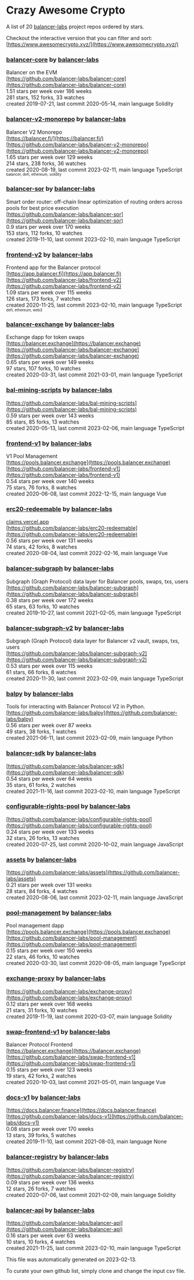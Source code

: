 # Crazy Awesome Crypto
A list of 20 [balancer-labs](https://github.com/balancer-labs) project repos ordered by stars.  

Checkout the interactive version that you can filter and sort: 
[https://www.awesomecrypto.xyz/](https://www.awesomecrypto.xyz/)  


### [balancer-core](https://github.com/balancer-labs/balancer-core) by [balancer-labs](https://github.com/balancer-labs)  
Balancer on the EVM  
[https://github.com/balancer-labs/balancer-core](https://github.com/balancer-labs/balancer-core)  
1.51 stars per week over 186 weeks  
281 stars, 152 forks, 33 watches  
created 2019-07-21, last commit 2020-05-14, main language Solidity  


### [balancer-v2-monorepo](https://github.com/balancer-labs/balancer-v2-monorepo) by [balancer-labs](https://github.com/balancer-labs)  
Balancer V2 Monorepo  
[https://balancer.fi/](https://balancer.fi/)  
[https://github.com/balancer-labs/balancer-v2-monorepo](https://github.com/balancer-labs/balancer-v2-monorepo)  
1.65 stars per week over 129 weeks  
214 stars, 238 forks, 36 watches  
created 2020-08-19, last commit 2023-02-11, main language TypeScript  
<sub><sup>balancer, defi, ethereum, solidity</sup></sub>


### [balancer-sor](https://github.com/balancer-labs/balancer-sor) by [balancer-labs](https://github.com/balancer-labs)  
Smart order router: off-chain linear optimization of routing orders across pools for best price execution  
[https://github.com/balancer-labs/balancer-sor](https://github.com/balancer-labs/balancer-sor)  
0.9 stars per week over 170 weeks  
153 stars, 112 forks, 10 watches  
created 2019-11-10, last commit 2023-02-10, main language TypeScript  


### [frontend-v2](https://github.com/balancer-labs/frontend-v2) by [balancer-labs](https://github.com/balancer-labs)  
Frontend app for the Balancer protocol  
[https://app.balancer.fi](https://app.balancer.fi)  
[https://github.com/balancer-labs/frontend-v2](https://github.com/balancer-labs/frontend-v2)  
1.09 stars per week over 115 weeks  
126 stars, 173 forks, 7 watches  
created 2020-11-25, last commit 2023-02-10, main language TypeScript  
<sub><sup>defi, ethereum, web3</sup></sub>


### [balancer-exchange](https://github.com/balancer-labs/balancer-exchange) by [balancer-labs](https://github.com/balancer-labs)  
Exchange dapp for token swaps  
[https://balancer.exchange](https://balancer.exchange)  
[https://github.com/balancer-labs/balancer-exchange](https://github.com/balancer-labs/balancer-exchange)  
0.65 stars per week over 149 weeks  
97 stars, 107 forks, 10 watches  
created 2020-03-31, last commit 2021-03-01, main language TypeScript  


### [bal-mining-scripts](https://github.com/balancer-labs/bal-mining-scripts) by [balancer-labs](https://github.com/balancer-labs)  
  
[https://github.com/balancer-labs/bal-mining-scripts](https://github.com/balancer-labs/bal-mining-scripts)  
0.59 stars per week over 143 weeks  
85 stars, 85 forks, 13 watches  
created 2020-05-13, last commit 2023-02-06, main language TypeScript  


### [frontend-v1](https://github.com/balancer-labs/frontend-v1) by [balancer-labs](https://github.com/balancer-labs)  
V1 Pool Management  
[https://pools.balancer.exchange](https://pools.balancer.exchange)  
[https://github.com/balancer-labs/frontend-v1](https://github.com/balancer-labs/frontend-v1)  
0.54 stars per week over 140 weeks  
75 stars, 76 forks, 8 watches  
created 2020-06-08, last commit 2022-12-15, main language Vue  


### [erc20-redeemable](https://github.com/balancer-labs/erc20-redeemable) by [balancer-labs](https://github.com/balancer-labs)  
  
[claims.vercel.app](claims.vercel.app)  
[https://github.com/balancer-labs/erc20-redeemable](https://github.com/balancer-labs/erc20-redeemable)  
0.56 stars per week over 131 weeks  
74 stars, 42 forks, 8 watches  
created 2020-08-04, last commit 2022-02-16, main language Vue  


### [balancer-subgraph](https://github.com/balancer-labs/balancer-subgraph) by [balancer-labs](https://github.com/balancer-labs)  
Subgraph (Graph Protocol) data layer for Balancer pools, swaps, txs, users  
[https://github.com/balancer-labs/balancer-subgraph](https://github.com/balancer-labs/balancer-subgraph)  
0.38 stars per week over 172 weeks  
65 stars, 63 forks, 10 watches  
created 2019-10-27, last commit 2021-02-05, main language TypeScript  


### [balancer-subgraph-v2](https://github.com/balancer-labs/balancer-subgraph-v2) by [balancer-labs](https://github.com/balancer-labs)  
Subgraph (Graph Protocol) data layer for Balancer v2 vault, swaps, txs, users  
[https://github.com/balancer-labs/balancer-subgraph-v2](https://github.com/balancer-labs/balancer-subgraph-v2)  
0.53 stars per week over 115 weeks  
61 stars, 66 forks, 8 watches  
created 2020-11-30, last commit 2023-02-09, main language TypeScript  


### [balpy](https://github.com/balancer-labs/balpy) by [balancer-labs](https://github.com/balancer-labs)  
Tools for interacting with Balancer Protocol V2 in Python.   
[https://github.com/balancer-labs/balpy](https://github.com/balancer-labs/balpy)  
0.56 stars per week over 87 weeks  
49 stars, 38 forks, 1 watches  
created 2021-06-11, last commit 2023-02-09, main language Python  


### [balancer-sdk](https://github.com/balancer-labs/balancer-sdk) by [balancer-labs](https://github.com/balancer-labs)  
  
[https://github.com/balancer-labs/balancer-sdk](https://github.com/balancer-labs/balancer-sdk)  
0.54 stars per week over 64 weeks  
35 stars, 61 forks, 2 watches  
created 2021-11-16, last commit 2023-02-10, main language TypeScript  


### [configurable-rights-pool](https://github.com/balancer-labs/configurable-rights-pool) by [balancer-labs](https://github.com/balancer-labs)  
  
[https://github.com/balancer-labs/configurable-rights-pool](https://github.com/balancer-labs/configurable-rights-pool)  
0.24 stars per week over 133 weeks  
32 stars, 26 forks, 13 watches  
created 2020-07-25, last commit 2020-10-02, main language JavaScript  


### [assets](https://github.com/balancer-labs/assets) by [balancer-labs](https://github.com/balancer-labs)  
  
[https://github.com/balancer-labs/assets](https://github.com/balancer-labs/assets)  
0.21 stars per week over 131 weeks  
28 stars, 84 forks, 4 watches  
created 2020-08-06, last commit 2023-02-11, main language JavaScript  


### [pool-management](https://github.com/balancer-labs/pool-management) by [balancer-labs](https://github.com/balancer-labs)  
Pool management dapp  
[https://pools.balancer.exchange](https://pools.balancer.exchange)  
[https://github.com/balancer-labs/pool-management](https://github.com/balancer-labs/pool-management)  
0.15 stars per week over 150 weeks  
22 stars, 46 forks, 10 watches  
created 2020-03-30, last commit 2020-08-05, main language TypeScript  


### [exchange-proxy](https://github.com/balancer-labs/exchange-proxy) by [balancer-labs](https://github.com/balancer-labs)  
  
[https://github.com/balancer-labs/exchange-proxy](https://github.com/balancer-labs/exchange-proxy)  
0.12 stars per week over 168 weeks  
21 stars, 31 forks, 10 watches  
created 2019-11-19, last commit 2020-03-07, main language Solidity  


### [swap-frontend-v1](https://github.com/balancer-labs/swap-frontend-v1) by [balancer-labs](https://github.com/balancer-labs)  
Balancer Protocol Frontend  
[https://balancer.exchange](https://balancer.exchange)  
[https://github.com/balancer-labs/swap-frontend-v1](https://github.com/balancer-labs/swap-frontend-v1)  
0.15 stars per week over 123 weeks  
19 stars, 42 forks, 2 watches  
created 2020-10-03, last commit 2021-05-01, main language Vue  


### [docs-v1](https://github.com/balancer-labs/docs-v1) by [balancer-labs](https://github.com/balancer-labs)  
  
[https://docs.balancer.finance](https://docs.balancer.finance)  
[https://github.com/balancer-labs/docs-v1](https://github.com/balancer-labs/docs-v1)  
0.08 stars per week over 170 weeks  
13 stars, 39 forks, 5 watches  
created 2019-11-10, last commit 2021-08-03, main language None  


### [balancer-registry](https://github.com/balancer-labs/balancer-registry) by [balancer-labs](https://github.com/balancer-labs)  
  
[https://github.com/balancer-labs/balancer-registry](https://github.com/balancer-labs/balancer-registry)  
0.09 stars per week over 136 weeks  
12 stars, 26 forks, 7 watches  
created 2020-07-06, last commit 2021-02-09, main language Solidity  


### [balancer-api](https://github.com/balancer-labs/balancer-api) by [balancer-labs](https://github.com/balancer-labs)  
  
[https://github.com/balancer-labs/balancer-api](https://github.com/balancer-labs/balancer-api)  
0.16 stars per week over 63 weeks  
10 stars, 10 forks, 4 watches  
created 2021-11-25, last commit 2023-02-10, main language TypeScript  


This file was automatically generated on 2023-02-13.  

To curate your own github list, simply clone and change the input csv file.  